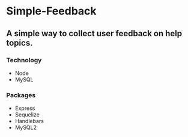 # Simple-Feedback
## A simple way to collect user feedback on help topics.

### Technology
* Node
* MySQL

### Packages
* Express
* Sequelize
* Handlebars
* MySQL2


